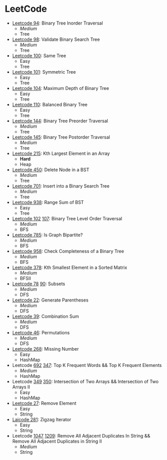 # LeetCode
* [Leetcode 94](https://leetcode.com/problems/binary-tree-inorder-traversal/): Binary Tree Inorder Traversal 
  * *Medium*
  * Tree
* [Leetcode 98](https://leetcode.com/problems/validate-binary-search-tree/): Validate Binary Search Tree
  * *Medium*
  * Tree
* [Leetcode 100](https://leetcode.com/problems/same-tree/): Same Tree
  * Easy
  * Tree
* [Leetcode 101](https://leetcode.com/problems/symmetric-tree/): Symmetric Tree
  * Easy
  * Tree
* [Leetcode 104](https://leetcode.com/problems/maximum-depth-of-binary-tree/): Maximum Depth of Binary Tree
  * Easy
  * Tree
* [Leetcode 110](https://leetcode.com/problems/balanced-binary-tree/): Balanced Binary Tree
  * Easy
  * Tree
* [Leetcode 144](https://leetcode.com/problems/binary-tree-preorder-traversal/): Binary Tree Preorder Traversal
  * *Medium*
  * Tree
* [Leetcode 145](https://leetcode.com/problems/binary-tree-postorder-traversal/): Binary Tree Postorder Traversal
  * *Medium*
  * Tree
* [Leetcode 215](https://leetcode.com/problems/kth-largest-element-in-an-array/): Kth Largest Element in an Array
  * **Hard**
  * Heap
* [Leetcode 450](https://leetcode.com/problems/delete-node-in-a-bst/): Delete Node in a BST
  * *Medium*
  * Tree
* [Leetcode 701](https://leetcode.com/problems/insert-into-a-binary-search-tree/): Insert into a Binary Search Tree
  * *Medium*
  * Tree
* [Leetcode 938](https://leetcode.com/problems/range-sum-of-bst/): Range Sum of BST
  * Easy
  * Tree
* [Leetcode 102](https://leetcode.com/problems/binary-tree-level-order-traversal/) [107](https://leetcode.com/problems/binary-tree-level-order-traversal-ii/): Binary Tree Level Order Traversal 
  * *Medium*
  * BFS
* [Leetcode 785](https://leetcode.com/problems/is-graph-bipartite/): Is Graph Bipartite?
  * *Medium*
  * BFS
* [Leetcode 958](https://leetcode.com/problems/check-completeness-of-a-binary-tree/): Check Completeness of a Binary Tree 
  * *Medium*
  * BFS
* [Leetcode 378](https://leetcode.com/problems/kth-smallest-element-in-a-sorted-matrix/): Kth Smallest Element in a Sorted Matrix
  * *Medium*
  * BFSII
* [Leetcode 78](https://leetcode.com/problems/subsets/) [90](https://leetcode.com/problems/subsets-ii/): Subsets
  * *Medium*
  * DFS
* [Leetcode 22](https://leetcode.com/problems/generate-parentheses/): Generate Parentheses
  * *Medium*
  * DFS
* [Leetcode 39](https://leetcode.com/problems/combination-sum/): Combination Sum
  * *Medium*
  * DFS
* [Leetcode 46](https://leetcode.com/problems/permutations/): Permutations
  * *Medium*
  * DFS
* [Leetcode 268](https://leetcode.com/problems/missing-number/): Missing Number
  * Easy
  * HashMap
* Leetcode [692](https://leetcode.com/problems/top-k-frequent-words/) [347](https://leetcode.com/problems/top-k-frequent-elements/): Top K Frequent Words && Top K Frequent Elements
  * *Medium*
  * HashMap
* Leetcode [349](https://leetcode.com/problems/intersection-of-two-arrays/) [350](https://leetcode.com/problems/intersection-of-two-arrays-ii/): Intersection of Two Arrays && Intersection of Two Arrays II
  * Easy
  * HashMap
* [Leetcode 27](https://leetcode.com/problems/remove-element/): Remove Element
  * Easy
  * String
* [Laicode 281](https://www.lintcode.com/problem/zigzag-iterator/description): Zigzag Iterator
  * Easy
  * String
* Leetcode [1047](https://leetcode.com/problems/remove-all-adjacent-duplicates-in-string/) [1209](https://leetcode.com/problems/remove-all-adjacent-duplicates-in-string-ii/): Remove All Adjacent Duplicates In String && Remove All Adjacent Duplicates in String II
  * *Medium*
  * String


